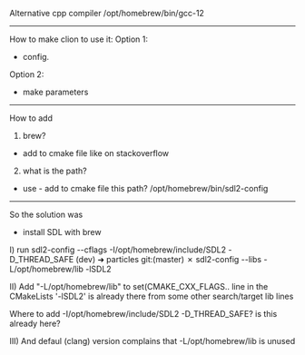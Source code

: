 Alternative cpp compiler
/opt/homebrew/bin/gcc-12

---------------------------

How to make clion to use it:
Option 1:

- config.

Option 2:

- make parameters

---------------------------
How to add

1) brew?

- add to cmake file like on stackoverflow

2) what is the path?

- use - add to cmake file
  this path?
  /opt/homebrew/bin/sdl2-config

----------------
So the solution was

- install SDL with brew

I) run
sdl2-config --cflags
-I/opt/homebrew/include/SDL2 -D_THREAD_SAFE
(dev) ➜ particles git:(master) ✗ sdl2-config --libs
-L/opt/homebrew/lib -lSDL2

II)
Add "-L/opt/homebrew/lib"
to set(CMAKE_CXX_FLAGS.. line in the CMakeLists
'-lSDL2' is already there from some other search/target lib lines

Where to add
-I/opt/homebrew/include/SDL2 -D_THREAD_SAFE?
is this already here?

III) And defaul (clang) version complains that -L/opt/homebrew/lib is unused